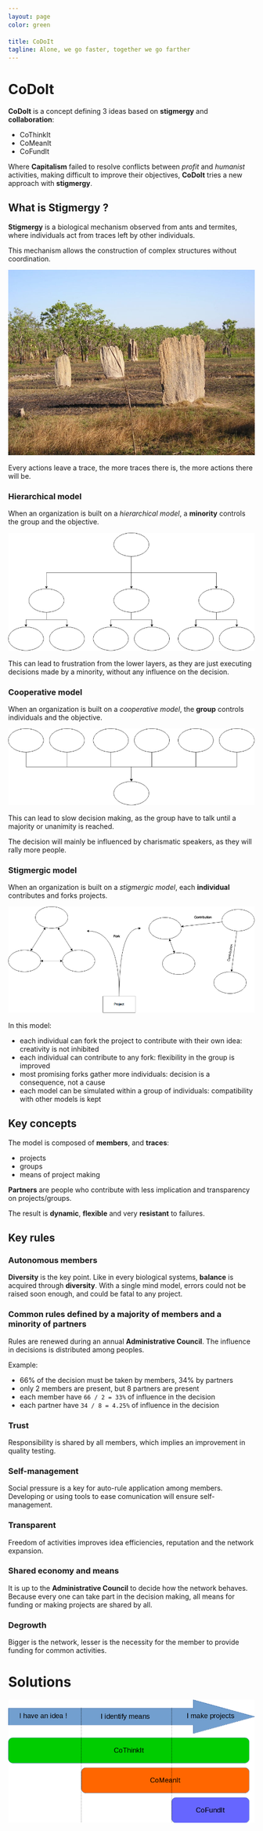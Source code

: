 ```yaml
---
layout: page
color: green

title: CoDoIt
tagline: Alone, we go faster, together we go farther
---
```


# CoDoIt

**CoDoIt** is a concept defining 3 ideas based on **stigmergy** and **collaboration**:

 - CoThinkIt
 - CoMeanIt
 - CoFundIt

Where **Capitalism** failed to resolve conflicts between *profit* and *humanist*
activities, making difficult to improve their objectives, **CoDoIt** tries a new
approach with **stigmergy**.

## What is Stigmergy ?

**Stigmergy** is a biological mechanism observed from ants and termites, where
individuals act from traces left by other individuals.

This mechanism allows the construction of complex structures without coordination.

![Complex structure built by termites](/images/stigmergy-termites.jpg)

Every actions leave a trace, the more traces there is, the more actions there will
be.

### Hierarchical model

When an organization is built on a *hierarchical model*, a **minority** controls the
group and the objective.

![Example of hierarchy](/images/hierarchy.png)

This can lead to frustration from the lower layers, as they are just executing
decisions made by a minority, without any influence on the decision.

### Cooperative model

When an organization is built on a *cooperative model*, the **group** controls individuals
and the objective.

![Example of cooperation](/images/cooperation.png)

This can lead to slow decision making, as the group have to talk until a majority
or unanimity is reached.

The decision will mainly be influenced by charismatic speakers, as they will rally
more people.

### Stigmergic model

When an organization is built on a *stigmergic model*, each **individual** contributes
and forks projects.

![Example of stigmergy](/images/stigmergy.png)

In this model:

 - each individual can fork the project to contribute with their own idea: creativity is not inhibited
 - each individual can contribute to any fork: flexibility in the group is improved
 - most promising forks gather more individuals: decision is a consequence, not a cause
 - each model can be simulated within a group of individuals: compatibility with other models is kept 

## Key concepts

The model is composed of **members**, and **traces**:

 - projects
 - groups
 - means of project making

**Partners** are people who contribute with less implication and transparency on
projects/groups.

The result is **dynamic**, **flexible** and very **resistant** to failures.

## Key rules

### Autonomous members

**Diversity** is the key point. Like in every biological systems, **balance** is
acquired through **diversity**. With a single mind model, errors could not be raised
soon enough, and could be fatal to any project.

### Common rules defined by a majority of members and a minority of partners

Rules are renewed during an annual **Administrative Council**.
The influence in decisions is distributed among peoples.

Example:

 - 66% of the decision must be taken by members, 34% by partners
 - only 2 members are present, but 8 partners are present
 - each member have ``66 / 2 = 33%`` of influence in the decision
 - each partner have ``34 / 8 = 4.25%`` of influence in the decision

### Trust

Responsibility is shared by all members, which implies an improvement in quality
testing.

### Self-management

Social pressure is a key for auto-rule application among members.
Developing or using tools to ease comunication will ensure self-management.

### Transparent

Freedom of activities improves idea efficiencies, reputation and the network expansion.

### Shared economy and means

It is up to the **Administrative Council** to decide how the network behaves.
Because every one can take part in the decision making, all means for funding
or making projects are shared by all.

### Degrowth

Bigger is the network, lesser is the necessity for the member to provide funding
for common activities.

# Solutions

![Solution](/images/solution.png)
